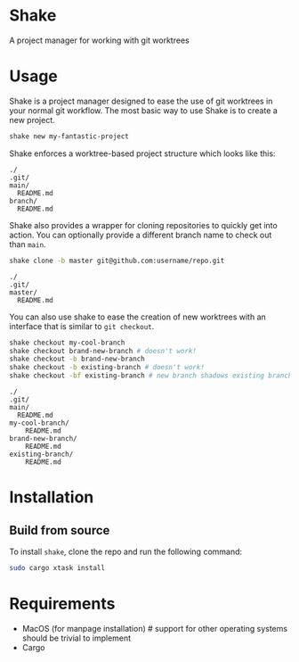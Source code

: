 # Shake

A project manager for working with git worktrees

# Usage

Shake is a project manager designed to ease the use of git worktrees in your normal git workflow.
The most basic way to use Shake is to create a new project.

```sh
shake new my-fantastic-project
```

Shake enforces a worktree-based project structure which looks like this:

```
./
.git/
main/ 
  README.md
branch/
  README.md
```

Shake also provides a wrapper for cloning repositories to quickly get into action. You can optionally
provide a different branch name to check out than `main`.

```sh
shake clone -b master git@github.com:username/repo.git
```
```
./
.git/
master/
  README.md
```

You can also use shake to ease the creation of new worktrees with an interface that is similar
to `git checkout`.

```sh
shake checkout my-cool-branch
shake checkout brand-new-branch # doesn't work!
shake checkout -b brand-new-branch
shake checkout -b existing-branch # doesn't work!
shake checkout -bf existing-branch # new branch shadows existing branch
```
```
./
.git/
main/
  README.md
my-cool-branch/
    README.md
brand-new-branch/
    README.md
existing-branch/
    README.md
```

# Installation

## Build from source 

To install `shake`, clone the repo and run the following command:

```sh
sudo cargo xtask install
```

# Requirements

- MacOS (for manpage installation) # support for other operating systems should be trivial to implement
- Cargo
